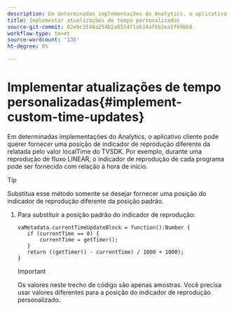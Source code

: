 ```yaml
---
description: Em determinadas implementações do Analytics, o aplicativo cliente pode querer fornecer uma posição de indicador de reprodução diferente da relatada pelo valor localTime do TVSDK. Por exemplo, durante uma reprodução de fluxo LINEAR, o indicador de reprodução de cada programa pode ser fornecido com relação à hora de início.
title: Implementar atualizações de tempo personalizadas
source-git-commit: 02ebc3548a254b2a6554f1ab34afbb3ea5f09bb8
workflow-type: tm+mt
source-wordcount: '135'
ht-degree: 0%

---
```


# Implementar atualizações de tempo personalizadas{#implement-custom-time-updates}

Em determinadas implementações do Analytics, o aplicativo cliente pode querer fornecer uma posição de indicador de reprodução diferente da relatada pelo valor localTime do TVSDK. Por exemplo, durante uma reprodução de fluxo LINEAR, o indicador de reprodução de cada programa pode ser fornecido com relação à hora de início.

>[!TIP]
>
>Substitua esse método somente se desejar fornecer uma posição do indicador de reprodução diferente da posição padrão.

1. Para substituir a posição padrão do indicador de reprodução:

   ```
   vaMetadata.currentTimeUpdateBlock = function():Number { 
      if (currentTime == 0) { 
          currentTime = getTimer(); 
      } 
      return ((getTimer() - currentTime) / 1000 + 1000); 
   }
   ```

   >[!IMPORTANT]
   >
   >Os valores neste trecho de código são apenas amostras. Você precisa usar valores diferentes para a posição do indicador de reprodução personalizado.
